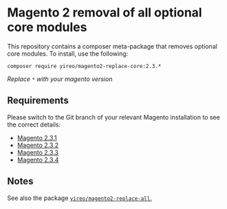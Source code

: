 # Magento 2 removal of all optional core modules
This repository contains a composer meta-package that removes optional core modules. To install, use the following:

    composer require yireo/magento2-replace-core:2.3.*

_Replace `*` with your magento version_

## Requirements
Please switch to the Git branch of your relevant Magento installation to see the correct details:

- [Magento 2.3.1](https://github.com/yireo/magento2-replace-core/tree/magento-2.3.1)
- [Magento 2.3.2](https://github.com/yireo/magento2-replace-core/tree/magento-2.3.2)
- [Magento 2.3.3](https://github.com/yireo/magento2-replace-core/tree/magento-2.3.3)
- [Magento 2.3.4](https://github.com/yireo/magento2-replace-core/tree/magento-2.3.4)

## Notes
See also the package [`yireo/magento2-replace-all`.](https://github.com/yireo/magento2-replace-all)
